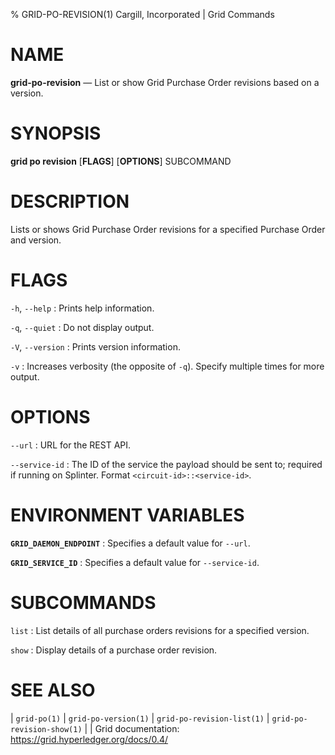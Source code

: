% GRID-PO-REVISION(1) Cargill, Incorporated | Grid Commands
<!--
  Copyright 2021 Cargill Incorporated
  Licensed under Creative Commons Attribution 4.0 International License
  https://creativecommons.org/licenses/by/4.0/
-->

NAME
====

**grid-po-revision** — List or show Grid Purchase Order revisions based on a version.

SYNOPSIS
========

**grid po revision** \[**FLAGS**\] \[**OPTIONS**\] SUBCOMMAND

DESCRIPTION
===========

Lists or shows Grid Purchase Order revisions for a specified Purchase Order
and version.

FLAGS
=====

`-h`, `--help`
: Prints help information.

`-q`, `--quiet`
: Do not display output.

`-V`, `--version`
: Prints version information.

`-v`
: Increases verbosity (the opposite of `-q`). Specify multiple times for more
  output.

OPTIONS
=======

`--url`
: URL for the REST API.

`--service-id`
: The ID of the service the payload should be sent to; required if running on
  Splinter. Format `<circuit-id>::<service-id>`.

ENVIRONMENT VARIABLES
=====================

**`GRID_DAEMON_ENDPOINT`**
: Specifies a default value for `--url`.

**`GRID_SERVICE_ID`**
: Specifies a default value for `--service-id`.

SUBCOMMANDS
===========

`list`
: List details of all purchase orders revisions for a specified version.

`show`
: Display details of a purchase order revision.

SEE ALSO
========
| `grid-po(1)`
| `grid-po-version(1)`
| `grid-po-revision-list(1)`
| `grid-po-revision-show(1)`
|
| Grid documentation: https://grid.hyperledger.org/docs/0.4/
